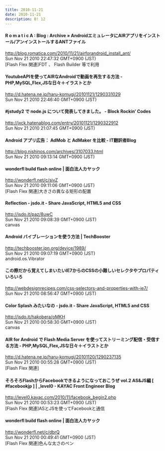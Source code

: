 ```yaml
---
title: 2010-11-21
date: 2010-11-21
description: B! 12
---
```


#### R o m a t i c A : Blog : Archive » AndroidエミュレータにAIRアプリをインストール/アンインストールするANTファイル
http://blog.romatica.com/2010/11/21/airforandroid_install_ant/<br>
Sun Nov 21 2010 22:47:32 GMT+0900 (JST)<br>
[Flash Flex 関連]FDT 、 Flash Builder 等で利用


#### YoutubeAPIを使ってAIRなAndroidで動画を再生する方法 - PHP,MySQL,Flex,JSな日々＋イラストとか
http://d.hatena.ne.jp/haru-komugi/20101121/1290331029<br>
Sun Nov 21 2010 22:46:40 GMT+0900 (JST)<br>


####  #jstudy2 で node.js について発表してきました。 - Block Rockin’ Codes
http://jxck.hatenablog.com/entry/20101121/1290322912<br>
Sun Nov 21 2010 21:07:45 GMT+0900 (JST)<br>


#### Android アプリ広告： AdMob と AdMaker を比較 - IT翻訳者Blog
http://blog.nishinos.com/archives/3107033.html<br>
Sun Nov 21 2010 09:13:14 GMT+0900 (JST)<br>


#### wonderfl build flash online | 面白法人カヤック
http://wonderfl.net/c/sjvZ<br>
Sun Nov 21 2010 09:11:06 GMT+0900 (JST)<br>
[Flash Flex 関連]大きさの異なる矩形の配置


#### Reflection - jsdo.it - Share JavaScript, HTML5 and CSS
http://jsdo.it/paz/8uwC<br>
Sun Nov 21 2010 09:08:39 GMT+0900 (JST)<br>
canvas


#### Android バイブレーションを使う方法 | TechBooster
http://techbooster.jpn.org/device/1989/<br>
Sun Nov 21 2010 09:07:19 GMT+0900 (JST)<br>
android.os.Vibrator


#### この際だから覚えてしまいたいIE7からのCSSの小難しいセレクタやプロパティいろいろ
http://webdesignrecipes.com/css-selectors-and-properties-with-ie7/<br>
Sun Nov 21 2010 08:56:47 GMT+0900 (JST)<br>


#### Color Splash みたいなの - jsdo.it - Share JavaScript, HTML5 and CSS
http://jsdo.it/hakobera/oMKH<br>
Sun Nov 21 2010 00:58:30 GMT+0900 (JST)<br>
canvas


#### AIR for Android で Flash Media Server を使ってストリーミング配信・受信する方法 - PHP,MySQL,Flex,JSな日々＋イラストとか
http://d.hatena.ne.jp/haru-komugi/20101120/1290237135<br>
Sun Nov 21 2010 00:55:28 GMT+0900 (JST)<br>
[Flash Flex 関連]


#### そろそろFlashからFacebookできるようになっておこうぜ vol.2 AS&JS編 [ #facebookjp ] | _level0 - KAYAC Front Engineer Blog
http://level0.kayac.com/2010/11/facebook_begin2.php<br>
Sun Nov 21 2010 00:53:23 GMT+0900 (JST)<br>
[Flash Flex 関連]ASとJSを使ってFacebookと通信


#### wonderfl build flash online | 面白法人カヤック
http://wonderfl.net/c/dbrQ<br>
Sun Nov 21 2010 00:49:41 GMT+0900 (JST)<br>
[Flash Flex 関連]色んな太さのペン


